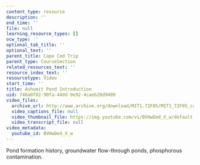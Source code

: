 ```yaml
---
content_type: resource
description: ''
end_time: ''
file: null
learning_resource_types: []
ocw_type: ''
optional_tab_title: ''
optional_text: ''
parent_title: Cape Cod Trip
parent_type: CourseSection
related_resources_text: ''
resource_index_text: ''
resourcetype: Video
start_time: ''
title: Ashumit Pond Introduction
uid: 746a0f82-90fa-44dd-9e92-4caeb28d9409
video_files:
  archive_url: http://www.archive.org/download/MIT1.72F05/MIT1_72F05_cape_cod04_220k.mp4
  video_captions_file: null
  video_thumbnail_file: https://img.youtube.com/vi/BVHwDed_X_w/default.jpg
  video_transcript_file: null
video_metadata:
  youtube_id: BVHwDed_X_w
---
```


Pond formation history, groundwater flow-through ponds, phosphorous contamination.



